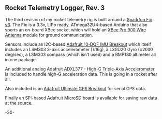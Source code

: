 Rocket Telemetry Logger, Rev. 3
----

The third revision of my rocket telemetry rig is built around a [Sparkfun Fio v3](https://www.sparkfun.com/products/11520).  The Fio is a 3.3v, LiPo ready, ATmega32U4-based Arduino that also sports an on-board XBee socket which will hold an [XBee Pro 900 Wire Antenna](https://www.sparkfun.com/products/9097) module for ground communication.

Sensors include an I2C-based [Adafruit 10-DOF IMU Breakout](https://www.adafruit.com/products/1604) which itself includes an LSM303 3-axis accelerometer (±16g), a L3GD20 Gyro (±2000 deg/sec), a LSM303 compass (which isn't used) and a BMP180 altimeter all in one package.

An additional analog [Adafruit ADXL377 - High-G Triple-Axis Accelerometer](https://www.adafruit.com/products/1413) is included to handle high-G acceleration data.  This is going in a rocket after all.

Also included is an [Adafruit Ultimate GPS Breakout](https://www.adafruit.com/products/746) for serial GPS data.

Finally an SPI-based [Adafruit MicroSD board](https://www.adafruit.com/products/254) is available for saving raw data at the source.

-30-
